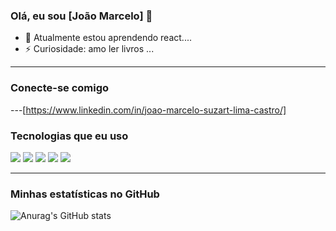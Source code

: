 ### Olá, eu sou [João Marcelo] 👋

- 🌱 Atualmente estou aprendendo react....
- ⚡ Curiosidade: amo ler livros ...

---

### Conecte-se comigo


---[https://www.linkedin.com/in/joao-marcelo-suzart-lima-castro/]

### Tecnologias que eu uso

[<img src="https://img.shields.io/badge/HTML5-E34F26?style=for-the-badge&logo=html5&logoColor=white" />]()
[<img src="https://img.shields.io/badge/CSS3-1572B6?style=for-the-badge&logo=css3&logoColor=white" />]()
[<img src="https://img.shields.io/badge/JavaScript-F7DF1E?style=for-the-badge&logo=javascript&logoColor=black" />]()
[<img src="https://img.shields.io/badge/React-61DAFB?style=for-the-badge&logo=react&logoColor=black" />]()
[<img src="https://img.shields.io/badge/Node.js-339933?style=for-the-badge&logo=nodedotjs&logoColor=white" />]()

---

### Minhas estatísticas no GitHub

![Anurag's GitHub stats](https://github-readme-stats.vercel.app/api?username=seu-usuario-do-github&show_icons=true&theme=radical)
